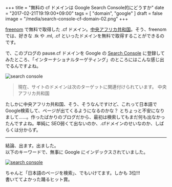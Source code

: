 +++
title = "無料の cf ドメインは Google Search Console的にどうすか"
date = "2017-02-21T19:19:00+09:00"
tags = [ "domain", "google" ]
draft = false
image = "/media/search-console-cf-domain-02.png"
+++

[freenom](http://www.freenom.com/) で無料で取得した .cf ドメイン。[中央アフリカ共和国](http://www.dot.cf/)。そう、freenom では、好きな .tk や .ml, .cf といったドメインを無料で取得することができるのです。

で、このブログの pause.cf ドメインを Google の [Search Console](https://www.google.com/webmasters/tools/home?hl=ja) に登録してみたところ、「インターナショナルターゲティング」のところにはこんな感じ出でるんですよね。

![search console](/media/search-console-cf-domain-01.png)

> 現在、サイトのドメインは次のターゲットに関連付けられています。 中央アフリカ共和国

たしかに中央アフリカ共和国、そう、そうなんですけど、これって日本語で Google検索して、ページが出てくるようになるのかな？ とちょっと不安になりまして……。作ったばかりのブログだから、最初は検索してもまだ何も出なかったんですよね。単純に SEO弱くて出ないのか、.cfドメインのせいなのか、しばらくは分からず。

---

結論、出ます。出ました。  
以下のキーワードで、無事に Google にインデックスされていました。

[![search console](/media/search-console-cf-domain-02.png)](https://www.google.co.jp/search?q=踊るヒット賞+2016&lr=lang_ja)

ちゃんと「日本語のページを検索」、でもいけてます。しかも 3位!!!  
書いててよかった踊るヒット賞。
